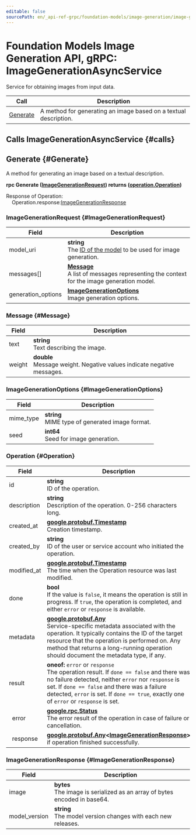 ```yaml
---
editable: false
sourcePath: en/_api-ref-grpc/foundation-models/image-generation/image-generation/api-ref/grpc/image_generation_service.md
---
```


# Foundation Models Image Generation API, gRPC: ImageGenerationAsyncService

Service for obtaining images from input data.

| Call | Description |
| --- | --- |
| [Generate](#Generate) | A method for generating an image based on a textual description. |

## Calls ImageGenerationAsyncService {#calls}

## Generate {#Generate}

A method for generating an image based on a textual description.

**rpc Generate ([ImageGenerationRequest](#ImageGenerationRequest)) returns ([operation.Operation](#Operation))**

Response of Operation:<br>
	&nbsp;&nbsp;&nbsp;&nbsp;Operation.response:[ImageGenerationResponse](#ImageGenerationResponse)<br>

### ImageGenerationRequest {#ImageGenerationRequest}

Field | Description
--- | ---
model_uri | **string**<br>The [ID of the model](/docs/foundation-models/concepts/yandexart/models) to be used for image generation. 
messages[] | **[Message](#Message)**<br>A list of messages representing the context for the image generation model. 
generation_options | **[ImageGenerationOptions](#ImageGenerationOptions)**<br>Image generation options. 


### Message {#Message}

Field | Description
--- | ---
text | **string**<br>Text describing the image. 
weight | **double**<br>Message weight. Negative values indicate negative messages. 


### ImageGenerationOptions {#ImageGenerationOptions}

Field | Description
--- | ---
mime_type | **string**<br>MIME type of generated image format. 
seed | **int64**<br>Seed for image generation. 


### Operation {#Operation}

Field | Description
--- | ---
id | **string**<br>ID of the operation. 
description | **string**<br>Description of the operation. 0-256 characters long. 
created_at | **[google.protobuf.Timestamp](https://developers.google.com/protocol-buffers/docs/reference/google.protobuf#timestamp)**<br>Creation timestamp. 
created_by | **string**<br>ID of the user or service account who initiated the operation. 
modified_at | **[google.protobuf.Timestamp](https://developers.google.com/protocol-buffers/docs/reference/google.protobuf#timestamp)**<br>The time when the Operation resource was last modified. 
done | **bool**<br>If the value is `false`, it means the operation is still in progress. If `true`, the operation is completed, and either `error` or `response` is available. 
metadata | **[google.protobuf.Any](https://developers.google.com/protocol-buffers/docs/proto3#any)**<br>Service-specific metadata associated with the operation. It typically contains the ID of the target resource that the operation is performed on. Any method that returns a long-running operation should document the metadata type, if any. 
result | **oneof:** `error` or `response`<br>The operation result. If `done == false` and there was no failure detected, neither `error` nor `response` is set. If `done == false` and there was a failure detected, `error` is set. If `done == true`, exactly one of `error` or `response` is set.
&nbsp;&nbsp;error | **[google.rpc.Status](https://cloud.google.com/tasks/docs/reference/rpc/google.rpc#status)**<br>The error result of the operation in case of failure or cancellation. 
&nbsp;&nbsp;response | **[google.protobuf.Any](https://developers.google.com/protocol-buffers/docs/proto3#any)<[ImageGenerationResponse](#ImageGenerationResponse)>**<br>if operation finished successfully. 


### ImageGenerationResponse {#ImageGenerationResponse}

Field | Description
--- | ---
image | **bytes**<br>The image is serialized as an array of bytes encoded in base64. 
model_version | **string**<br>The model version changes with each new releases. 


